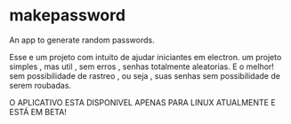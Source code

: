 # makepassword
An app to generate random passwords.



   Esse e um projeto com intuito de ajudar iniciantes em electron. 
um projeto simples , mas util , sem erros , senhas totalmente aleatorias. E o melhor! sem possibilidade de rastreo , ou seja , suas senhas sem possibilidade de serem roubadas.

O APLICATIVO ESTA DISPONIVEL APENAS PARA LINUX ATUALMENTE E ESTÁ EM BETA!

          
